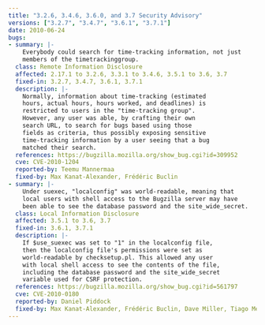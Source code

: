 ```yaml
---
title: "3.2.6, 3.4.6, 3.6.0, and 3.7 Security Advisory"
versions: ["3.2.7", "3.4.7", "3.6.1", "3.7.1"]
date: 2010-06-24
bugs:
- summary: |-
    Everybody could search for time-tracking information, not just
    members of the timetrackinggroup.
  class: Remote Information Disclosure
  affected: 2.17.1 to 3.2.6, 3.3.1 to 3.4.6, 3.5.1 to 3.6, 3.7
  fixed-in: 3.2.7, 3.4.7, 3.6.1, 3.7.1
  description: |-
    Normally, information about time-tracking (estimated
    hours, actual hours, hours worked, and deadlines) is
    restricted to users in the "time-tracking group".
    However, any user was able, by crafting their own
    search URL, to search for bugs based using those
    fields as criteria, thus possibly exposing sensitive
    time-tracking information by a user seeing that a bug
    matched their search.
  references: https://bugzilla.mozilla.org/show_bug.cgi?id=309952
  cve: CVE-2010-1204
  reported-by: Teemu Mannermaa
  fixed-by: Max Kanat-Alexander, Frédéric Buclin
- summary: |-
    Under suexec, "localconfig" was world-readable, meaning that
    local users with shell access to the Bugzilla server may have
    been able to see the database password and the site_wide_secret.
  class: Local Information Disclosure
  affected: 3.5.1 to 3.6, 3.7
  fixed-in: 3.6.1, 3.7.1
  description: |-
    If $use_suexec was set to "1" in the localconfig file,
    then the localconfig file's permissions were set as
    world-readable by checksetup.pl. This allowed any user
    with local shell access to see the contents of the file,
    including the database password and the site_wide_secret
    variable used for CSRF protection.
  references: https://bugzilla.mozilla.org/show_bug.cgi?id=561797
  cve: CVE-2010-0180
  reported-by: Daniel Piddock
  fixed-by: Max Kanat-Alexander, Frédéric Buclin, Dave Miller, Tiago Mello
---
```

